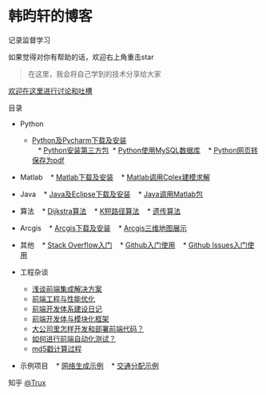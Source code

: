 # 韩昀轩的博客

记录监督学习

如果觉得对你有帮助的话，欢迎右上角重击star

> 在这里，我会将自己学到的技术分享给大家

[欢迎在这里进行讨论和吐槽](https://github.com/hanyunxuan/blog/issues/1)

目录

* Python
    * [Python及Pycharm下载及安装](https://github.com/fouber/blog/issues/1)  
    * [Python安装第三方包](https://github.com/fouber/blog/issues/2)
    * [Python使用MySQL数据库](https://github.com/fouber/blog/issues/2)
    * [Python网页转保存为pdf](https://github.com/fouber/blog/issues/2)
* Matlab
    * [Matlab下载及安装](https://github.com/fouber/blog/issues/3)
    * [Matlab调用Cplex建模求解](https://github.com/fouber/blog/issues/4)
* Java
    * [Java及Eclipse下载及安装](https://github.com/fouber/blog/issues/5)
    * [Java调用Matlab包](https://github.com/fouber/blog/issues/6)
* 算法
    * [Dijkstra算法](https://github.com/fouber/blog/issues/1)
    * [K短路径算法](https://github.com/fouber/blog/issues/3)
    * [遗传算法](https://github.com/fouber/blog/issues/2)
* Arcgis
    * [Arcgis下载及安装](https://github.com/fouber/blog/issues/10)
    * [Arcgis三维地图展示](https://github.com/fouber/blog/issues/10)
* 其他
    * [Stack Overflow入门](https://github.com/fouber/blog/issues/10)
    * [Github入门使用](https://github.com/fouber/blog/issues/10)
    * [Github Issues入门使用](https://github.com/fouber/blog/issues/10)
* 工程杂谈
    * [浅谈前端集成解决方案](https://github.com/fouber/blog/issues/1)
    * [前端工程与性能优化](https://github.com/fouber/blog/issues/3)
    * [前端开发体系建设日记](https://github.com/fouber/blog/issues/2)
    * [前端开发体与模块化框架](https://github.com/fouber/blog/issues/4)
    * [大公司里怎样开发和部署前端代码？](https://github.com/fouber/blog/issues/6)
    * [如何进行前端自动化测试？](https://github.com/fouber/blog/issues/7)
    * [md5戳计算过程](https://github.com/fouber/blog/issues/5)

* 示例项目
    * [网络生成示例](https://github.com/fouber/static-resource-management-system-demo)
    * [交通分配示例](https://github.com/fouber/fis-php-md.js)

知乎 [@Trux](https://www.zhihu.com/people/baiye_mail/activities)
